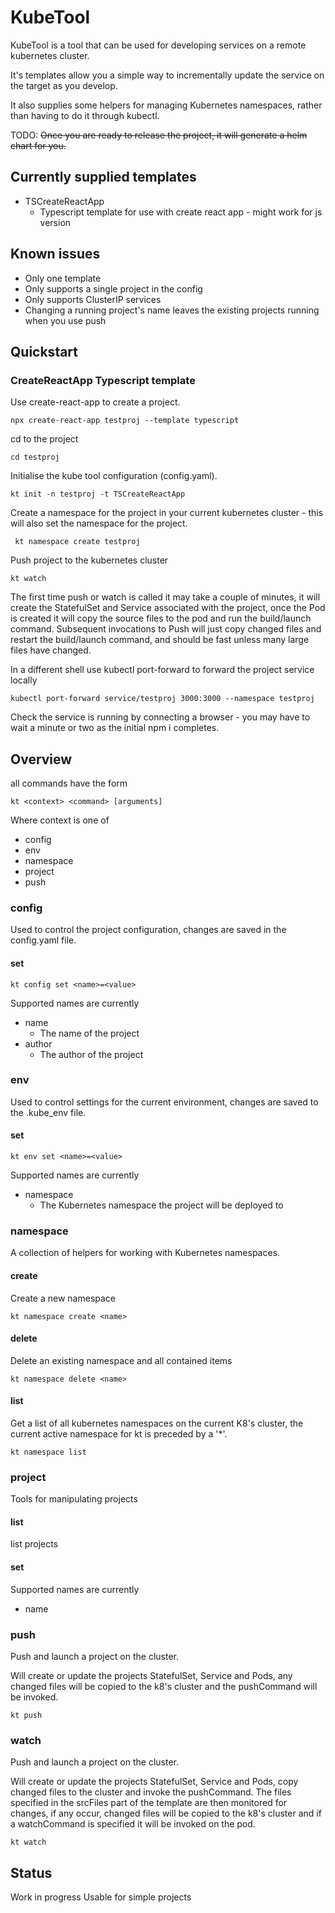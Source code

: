 # KubeTool

KubeTool is a tool that can be used for developing services on a remote kubernetes cluster.

It's templates allow you a simple way to incrementally update the service on the target as you develop.

It also supplies some helpers for managing Kubernetes namespaces, rather than having to do it through kubectl.

TODO: ~~Once you are ready to release the project, it will generate a helm chart for you.~~

## Currently supplied templates

* TSCreateReactApp
  * Typescript template for use with create react app - might work for js version

## Known issues

* Only one template
* Only supports a single project in the config
* Only supports ClusterIP services
* Changing a running project's name leaves the existing projects running when you use push

## Quickstart

### CreateReactApp Typescript template

Use create-react-app to create a project.

    npx create-react-app testproj --template typescript

cd to the project

    cd testproj

Initialise the kube tool configuration (config.yaml).

    kt init -n testproj -t TSCreateReactApp

Create a namespace for the project in your current kubernetes cluster - this will also set the namespace for the project.

     kt namespace create testproj

Push project to the kubernetes cluster

    kt watch

The first time push or watch is called it may take a couple of minutes, it will create the StatefulSet and Service associated with the project, once the Pod is created it will copy the source files to the pod and run the build/launch command.
Subsequent invocations to Push will just copy changed files and restart the build/launch command, and should be fast unless many large files have changed.

In a different shell use kubectl port-forward to forward the project service locally

    kubectl port-forward service/testproj 3000:3000 --namespace testproj

Check the service is running by connecting a browser - you may have to wait a minute or two as the initial npm i completes.

## Overview

all commands have the form

    kt <context> <command> [arguments]

Where context is one of

* config
* env
* namespace
* project
* push

### config

Used to control the project configuration, changes are saved in the config.yaml file.

#### set

    kt config set <name>=<value>

Supported names are currently

* name
  * The name of the project
* author
  * The author of the project

### env

Used to control settings for the current environment, changes are saved to the .kube_env file.

#### set

    kt env set <name>=<value>

Supported names are currently

* namespace
  * The Kubernetes namespace the project will be deployed to

### namespace

A collection of helpers for working with Kubernetes namespaces.

#### create

Create a new namespace

    kt namespace create <name>

#### delete

Delete an existing namespace and all contained items

    kt namespace delete <name>

#### list

Get a list of all kubernetes namespaces on the current K8's cluster, the current active namespace for kt is preceded by a '*'.

    kt namespace list

### project

Tools for manipulating projects

#### list

list projects

#### set

Supported names are currently

* name

### push

Push and launch a project on the cluster.

Will create or update the projects StatefulSet, Service and Pods, any changed files will be copied to the k8's cluster and the pushCommand will be invoked.

    kt push

### watch

Push and launch a project on the cluster.

Will create or update the projects StatefulSet, Service and Pods, copy changed files to the cluster and invoke the pushCommand. The files specified in the srcFiles part of the template are then monitored for changes, if any occur, changed files will be copied to the k8's cluster and if a watchCommand is specified it will be invoked on the pod.

    kt watch

## Status

Work in progress
Usable for simple projects
